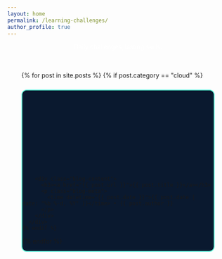 ```yaml
---
layout: home
permalink: /learning-challenges/
author_profile: true
---
```


<p style="color:#fff; text-align:center; margin-bottom:1rem;">
  Daily challenges, lasting skills.
</p>

<div class="blog-grid">
  {% for post in site.posts %}
    {% if post.category == "cloud" %}
      <div class="blog-card">
        <div class="blog-image" style="
          background-image: url('{{ post.featured-image | default: '/assets/images/default-blog.jpg' }}');
          background-size: cover;
          background-position: center;
          width: 100%;
          height: 180px;
        "></div>

        <div class="blog-content">
          <h3><a href="{{ post.url }}">{{ post.title }}</a></h3>
          <p class="blog-meta">
            <time datetime="{{ post.date }}">{{ post.date | date: "%b %-d, %Y" }}</time> • {{ post.author }}
          </p>
        </div>
      </div>
    {% endif %}
  {% endfor %}
</div>


<style>
@import url('https://fonts.googleapis.com/css2?family=Rubik:wght@500;700&family=Roboto:wght@400;500&display=swap');

.blog-grid {
  display: grid;
  grid-template-columns: repeat(auto-fit, minmax(280px, 1fr));
  gap: 1.5rem;
  padding: 2rem;
}

.blog-card {
  background-color: #0A192F;
  border: 2px solid #64FFDA; /* subtle neon accent */
  border-radius: 12px;
  overflow: hidden;
  transition: transform 0.3s ease, box-shadow 0.3s ease;
}

.blog-card:hover {
  transform: translateY(-5px);
  box-shadow: 0 0 10px rgba(57, 255, 20, 0.3); /* subtle hover effect */
}

.blog-image {
  width: 100%;
  height: 180px;
  background-color: #0A192F; /* fallback color */
  background-size: cover;
  background-position: center;
}

.blog-content {
  padding: 1rem;
}

.blog-card h3 {
  font-family: 'Rubik', sans-serif;
  font-size: 1.25rem;
  margin: 0 0 0.5rem;
  color: #64FFDA;
  text-shadow: none;
}

.blog-card h3 a {
  color: inherit;
  text-decoration: none;
}

.blog-card h3 a:hover {
  text-decoration: underline;
}

.blog-meta {
  font-size: 0.9rem;
  color: #ccc;
}

@media (max-width: 700px) {
  .blog-grid {
    grid-template-columns: 1fr;
    padding: 1rem;
  }

  .blog-card h3 {
    font-size: 1.1rem;
  }

  .blog-image {
    height: 140px;
  }
}
</style>

